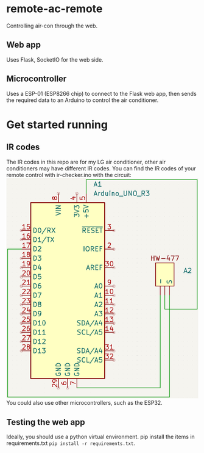 # remote-ac-remote
Controlling air-con through the web.

## Web app
Uses Flask, SocketIO for the web side.

## Microcontroller
Uses a ESP-01 (ESP8266 chip) to connect to the Flask web app, then sends the required data to an Arduino to control the air conditioner.



# Get started running

## IR codes
The IR codes in this repo are for my LG air conditioner, other air conditioners may have different IR codes.
You can find the IR codes of your remote control with ir-checker.ino with the circuit:
![IR checker circuit](img/receiver.png)
You could also use other microcontrollers, such as the ESP32.


## Testing the web app
Ideally, you should use a python virtual environment.
pip install the items in requirements.txt `pip install -r requirements.txt`.
